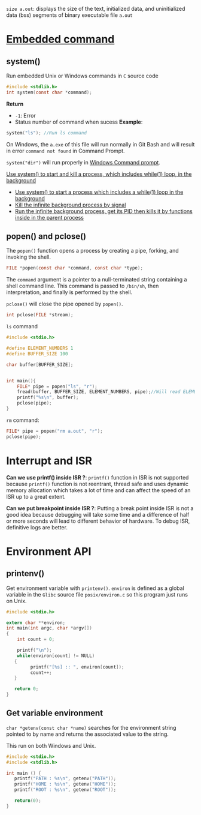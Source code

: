 ``size a.out``: displays the size of the text, initialized data, and uninitialized data (bss) segments of binary executable file ``a.out``

# [Embedded command](Embedded%20command.md)

## system()

Run embedded Unix or Windows commands in ``C`` source code

```c
#include <stdlib.h>
int system(const char *command);
```
**Return**
* ``-1``: Error
* Status number of command when sucess
**Example**:
```c
system("ls"); //Run ls command
```

On Windows, the ``a.exe`` of this file will run normally in Git Bash and will result in error ``command not found`` in Command Prompt.

``system("dir")`` will run properly in [Windows Command prompt](https://github.com/TranPhucVinh/Windows-Batch).

[Use system() to start and kill a process, which includes while(1) loop, in the background](Process/system()%20for%20a%20process%20with%20infinite%20loop%20in%20the%20background.md)
* [Use system() to start a process which includes a while(1) loop in the background](Process/system()%20for%20a%20process%20with%20infinite%20loop%20in%20the%20background.md#use-system-to-start-a-process-which-includes-a-while1-loop-in-the-background)
* [Kill the infinite background process by signal](Process/system()%20for%20a%20process%20with%20infinite%20loop%20in%20the%20background.md#kill-the-infinite-background-process-by-signal)
* [Run the infinite background process, get its PID then kills it by functions inside in the parent process](Process/system()%20for%20a%20process%20with%20infinite%20loop%20in%20the%20background.md#run%20the%20infinite%20background%20process%20get%20its%20PID%20then%20kills%20it%20by%20functions%20inside%20in%20the%20parent%20process)

## popen() and pclose()
The ``popen()`` function opens a process by creating a pipe, forking, and invoking the shell.

```c
FILE *popen(const char *command, const char *type);
```

The ``command`` argument is a pointer to a null-terminated string containing a shell command line.  This command is passed to ``/bin/sh``, then interpretation, and finally is performed by the shell.

``pclose()`` will close the pipe opened by ``popen()``.

```c
int pclose(FILE *stream);
``` 

``ls`` command

```c
#include <stdio.h>

#define ELEMENT_NUMBERS 1
#define BUFFER_SIZE 100

char buffer[BUFFER_SIZE];


int main(){
    FILE* pipe = popen("ls", "r");
    fread(buffer, BUFFER_SIZE, ELEMENT_NUMBERS, pipe);//Will read ELEMENT_NUMBERS*READ_SIZE from fp
    printf("%s\n", buffer);
    pclose(pipe);
}
```

``rm`` command:

```c
FILE* pipe = popen("rm a.out", "r");
pclose(pipe);
```

# Interrupt and ISR

**Can we use printf() inside ISR ?**: ``printf()`` function in ISR is not supported because ``printf()`` function is not reentrant, thread safe and uses dynamic memory allocation which takes a lot of time and can affect the speed of an ISR up to a great extent.

**Can we put breakpoint inside ISR ?**: Putting a break point inside ISR is not a good idea because debugging will take some time and a difference of half or more seconds will lead to different behavior of hardware. To debug ISR, definitive logs are better.

# Environment API

## printenv()

Get environment variable with ``printenv()``. ``environ`` is defined as a global variable in the ``Glibc`` source file ``posix/environ.c`` so this program just runs on Unix.

```c
#include <stdio.h>

extern char **environ;
int main(int argc, char *argv[])
{
    int count = 0;

    printf("\n");
    while(environ[count] != NULL)
   {
         printf("[%s] :: ", environ[count]);
         count++;
   }

   return 0;
}
```
## Get variable environment

``char *getenv(const char *name)`` searches for the environment string pointed to by name and returns the associated value to the string.

This run on both Windows and Unix.

```c
#include <stdio.h>
#include <stdlib.h>

int main () {
   printf("PATH : %s\n", getenv("PATH"));
   printf("HOME : %s\n", getenv("HOME"));
   printf("ROOT : %s\n", getenv("ROOT"));

   return(0);
}
```
